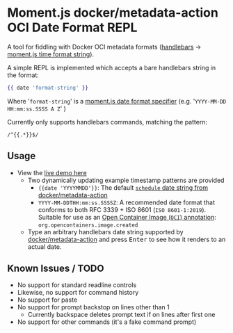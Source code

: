 # Moment.js docker/metadata-action OCI Date Format REPL

A tool for fiddling with Docker OCI metadata formats
([handlebars][0] -> [moment.js time format string][1]).

A simple REPL is implemented which accepts a bare handlebars string in the
format:

```handlebars
{{ date 'format-string' }}
```

Where '`format-string`' is a [moment.js date format specifier][1]
(e.g. '`YYYY-MM-DD HH:mm:ss.SSSS A Z`' )

Currently only supports handlebars commands, matching the pattern:

```regexp
/^{{.*}}$/
```

## Usage

- View the [live demo here][2]
  - Two dynamically updating example timestamp patterns are provided
    - `{{date 'YYYYMMDD'}}`: The default [`schedule` date string from docker/metadata-action][3]
    - `YYYY-MM-DDTHH:mm:ss.SSSSZ`: A recommended date format that conforms to
      both RFC 3339 + ISO 8601 (`ISO 8601-1:2019`).  Suitable for use as an
      [Open Container Image (`OCI`) annotation][5]: `org.opencontainers.image.created`
  - Type an arbitrary handlebars date string supported by
    [docker/metadata-action][3] and press <kbd>Enter</kbd> to see how it renders
    to an actual date.

## Known Issues / TODO

- No support for standard readline controls
- Likewise, no support for command history
- No support for paste
- No support for prompt backstop on lines other than 1
  - Currently backspace deletes prompt text if on lines after first one
- No support for other commands (it's a fake command prompt)

[0]: https://handlebarsjs.com/guide/#what-is-handlebars
[1]: https://momentjs.com/docs/#/displaying/format/
[2]: https://jsfiddle.net/TrinitronX/xLpfav96/1481/
[3]: https://github.com/docker/metadata-action/?tab=readme-ov-file#typeschedule
[4]: https://github.com/docker/metadata-action/
[5]: https://github.com/opencontainers/image-spec/blob/main/annotations.md#pre-defined-annotation-keys
